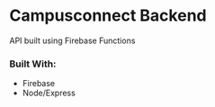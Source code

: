 # Campusconnect Backend

API built using Firebase Functions

### Built With:
- Firebase
- Node/Express

